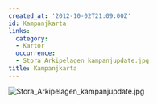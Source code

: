 ```yaml
---
created_at: '2012-10-02T21:09:00Z'
id: Kampanjkarta
links:
  category:
  - Kartor
  occurrence:
  - Stora_Arkipelagen_kampanjupdate.jpg
title: Kampanjkarta
---
```


![][1]

  [1]: Stora_Arkipelagen_kampanjupdate.jpg "Stora_Arkipelagen_kampanjupdate.jpg"